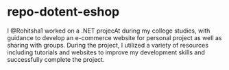 # repo-dotent-eshop
I @Rohitsha1 worked on a .NET projecAt during my college studies, with guidance to develop an e-commerce website for personal project as well as sharing with groups. During the project, I utilized a variety of resources including tutorials and websites to improve my development skills and successfully complete the project.
